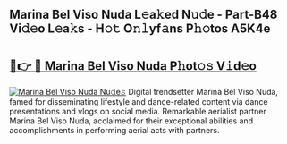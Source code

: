 ## Marina Bel Viso Nuda L𝚎a𝚔ed N𝚞𝚍e - Part-B48 Vi𝚍𝚎o L𝚎a𝚔s - H𝚘𝚝 O𝚗𝚕yf𝚊ns P𝚑𝚘tos A5K4e

# <h2><a href="http://kf6v8ii.oniu.top/?m=Marina+Bel+Viso+Nuda">🔗👉 🔴 Marina Bel Viso Nuda P𝚑ot𝚘𝚜 V𝚒d𝚎o</a></h2>

[![Marina Bel Viso Nuda Nu𝚍e𝚜](https://i.imgur.com/0qMVB7G.gif)](http://kf6v8ii.oniu.top/?m=Marina+Bel+Viso+Nuda)
Digital trendsetter Marina Bel Viso Nuda, famed for disseminating lifestyle and dance-related content via dance presentations and vlogs on social media. Remarkable aerialist partner Marina Bel Viso Nuda, acclaimed for their exceptional abilities and accomplishments in performing aerial acts with partners.  

